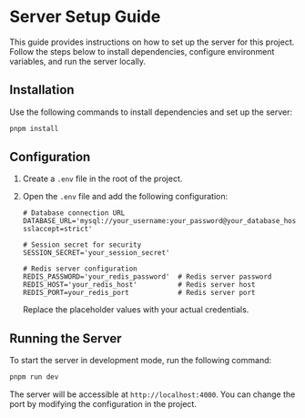 # Server Setup Guide

This guide provides instructions on how to set up the server for this project. Follow the steps below to install dependencies, configure environment variables, and run the server locally.

## Installation

Use the following commands to install dependencies and set up the server:

```bash
pnpm install
```

## Configuration

1. Create a `.env` file in the root of the project.

2. Open the `.env` file and add the following configuration:

   ```env
   # Database connection URL
   DATABASE_URL='mysql://your_username:your_password@your_database_host/your_database_name?sslaccept=strict'

   # Session secret for security
   SESSION_SECRET='your_session_secret'

   # Redis server configuration
   REDIS_PASSWORD='your_redis_password'  # Redis server password
   REDIS_HOST='your_redis_host'          # Redis server host
   REDIS_PORT=your_redis_port            # Redis server port
   ```

   Replace the placeholder values with your actual credentials.

## Running the Server

To start the server in development mode, run the following command:

```bash
pnpm run dev
```

The server will be accessible at `http://localhost:4000`. You can change the port by modifying the configuration in the project.
